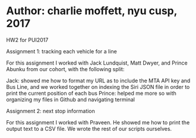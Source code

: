 # Author: charlie moffett, nyu cusp, 2017

HW2 for PUI2017

Assignment 1: tracking each vehicle for a line

For this assignment I worked with Jack Lundquist, Matt Dwyer, and Prince
Abunku from our cohort, with the following split:

Jack: showed me how to format my URL as to include the MTA API key and Bus Line, and we worked together on indexing the Siri JSON file in order to print the current position of each bus
Prince: helped me more so with organizing my files in Github and navigating terminal

Assignment 2: next stop information

For this assignment I worked with Praveen. He showed me how to print the output text to a CSV file. We wrote the rest of our scripts ourselves.


